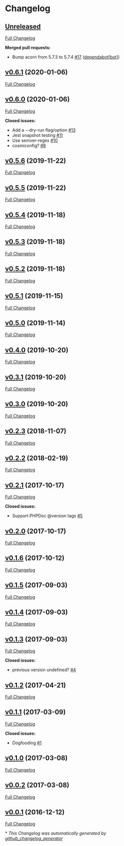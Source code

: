 # Changelog

## [Unreleased](https://github.com/joemaller/version-everything/tree/HEAD)

[Full Changelog](https://github.com/joemaller/version-everything/compare/v0.6.1...HEAD)

**Merged pull requests:**

- Bump acorn from 5.7.3 to 5.7.4 [\#17](https://github.com/joemaller/version-everything/pull/17) ([dependabot[bot]](https://github.com/apps/dependabot))

## [v0.6.1](https://github.com/joemaller/version-everything/tree/v0.6.1) (2020-01-06)

[Full Changelog](https://github.com/joemaller/version-everything/compare/v0.6.0...v0.6.1)

## [v0.6.0](https://github.com/joemaller/version-everything/tree/v0.6.0) (2020-01-06)

[Full Changelog](https://github.com/joemaller/version-everything/compare/v0.5.6...v0.6.0)

**Closed issues:**

- Add a --dry-run flag/option [\#13](https://github.com/joemaller/version-everything/issues/13)
- Jest snapshot testing [\#11](https://github.com/joemaller/version-everything/issues/11)
- Use semver-regex [\#10](https://github.com/joemaller/version-everything/issues/10)
- cosmiconfig? [\#8](https://github.com/joemaller/version-everything/issues/8)

## [v0.5.6](https://github.com/joemaller/version-everything/tree/v0.5.6) (2019-11-22)

[Full Changelog](https://github.com/joemaller/version-everything/compare/v0.5.5...v0.5.6)

## [v0.5.5](https://github.com/joemaller/version-everything/tree/v0.5.5) (2019-11-22)

[Full Changelog](https://github.com/joemaller/version-everything/compare/v0.5.4...v0.5.5)

## [v0.5.4](https://github.com/joemaller/version-everything/tree/v0.5.4) (2019-11-18)

[Full Changelog](https://github.com/joemaller/version-everything/compare/v0.5.3...v0.5.4)

## [v0.5.3](https://github.com/joemaller/version-everything/tree/v0.5.3) (2019-11-18)

[Full Changelog](https://github.com/joemaller/version-everything/compare/v0.5.2...v0.5.3)

## [v0.5.2](https://github.com/joemaller/version-everything/tree/v0.5.2) (2019-11-18)

[Full Changelog](https://github.com/joemaller/version-everything/compare/v0.5.1...v0.5.2)

## [v0.5.1](https://github.com/joemaller/version-everything/tree/v0.5.1) (2019-11-15)

[Full Changelog](https://github.com/joemaller/version-everything/compare/v0.5.0...v0.5.1)

## [v0.5.0](https://github.com/joemaller/version-everything/tree/v0.5.0) (2019-11-14)

[Full Changelog](https://github.com/joemaller/version-everything/compare/v0.4.0...v0.5.0)

## [v0.4.0](https://github.com/joemaller/version-everything/tree/v0.4.0) (2019-10-20)

[Full Changelog](https://github.com/joemaller/version-everything/compare/v0.3.1...v0.4.0)

## [v0.3.1](https://github.com/joemaller/version-everything/tree/v0.3.1) (2019-10-20)

[Full Changelog](https://github.com/joemaller/version-everything/compare/v0.3.0...v0.3.1)

## [v0.3.0](https://github.com/joemaller/version-everything/tree/v0.3.0) (2019-10-20)

[Full Changelog](https://github.com/joemaller/version-everything/compare/v0.2.3...v0.3.0)

## [v0.2.3](https://github.com/joemaller/version-everything/tree/v0.2.3) (2018-11-07)

[Full Changelog](https://github.com/joemaller/version-everything/compare/v0.2.2...v0.2.3)

## [v0.2.2](https://github.com/joemaller/version-everything/tree/v0.2.2) (2018-02-19)

[Full Changelog](https://github.com/joemaller/version-everything/compare/v0.2.1...v0.2.2)

## [v0.2.1](https://github.com/joemaller/version-everything/tree/v0.2.1) (2017-10-17)

[Full Changelog](https://github.com/joemaller/version-everything/compare/v0.2.0...v0.2.1)

**Closed issues:**

- Support PHPDoc @version tags [\#5](https://github.com/joemaller/version-everything/issues/5)

## [v0.2.0](https://github.com/joemaller/version-everything/tree/v0.2.0) (2017-10-17)

[Full Changelog](https://github.com/joemaller/version-everything/compare/v0.1.6...v0.2.0)

## [v0.1.6](https://github.com/joemaller/version-everything/tree/v0.1.6) (2017-10-12)

[Full Changelog](https://github.com/joemaller/version-everything/compare/v0.1.5...v0.1.6)

## [v0.1.5](https://github.com/joemaller/version-everything/tree/v0.1.5) (2017-09-03)

[Full Changelog](https://github.com/joemaller/version-everything/compare/v0.1.4...v0.1.5)

## [v0.1.4](https://github.com/joemaller/version-everything/tree/v0.1.4) (2017-09-03)

[Full Changelog](https://github.com/joemaller/version-everything/compare/v0.1.3...v0.1.4)

## [v0.1.3](https://github.com/joemaller/version-everything/tree/v0.1.3) (2017-09-03)

[Full Changelog](https://github.com/joemaller/version-everything/compare/v0.1.2...v0.1.3)

**Closed issues:**

- previous version undefined? [\#4](https://github.com/joemaller/version-everything/issues/4)

## [v0.1.2](https://github.com/joemaller/version-everything/tree/v0.1.2) (2017-04-21)

[Full Changelog](https://github.com/joemaller/version-everything/compare/v0.1.1...v0.1.2)

## [v0.1.1](https://github.com/joemaller/version-everything/tree/v0.1.1) (2017-03-09)

[Full Changelog](https://github.com/joemaller/version-everything/compare/v0.1.0...v0.1.1)

**Closed issues:**

- Dogfooding [\#1](https://github.com/joemaller/version-everything/issues/1)

## [v0.1.0](https://github.com/joemaller/version-everything/tree/v0.1.0) (2017-03-08)

[Full Changelog](https://github.com/joemaller/version-everything/compare/v0.0.2...v0.1.0)

## [v0.0.2](https://github.com/joemaller/version-everything/tree/v0.0.2) (2017-03-08)

[Full Changelog](https://github.com/joemaller/version-everything/compare/v0.0.1...v0.0.2)

## [v0.0.1](https://github.com/joemaller/version-everything/tree/v0.0.1) (2016-12-12)

[Full Changelog](https://github.com/joemaller/version-everything/compare/bd3b2813da755ecff837c0621f2f9fa39c9a0c19...v0.0.1)



\* *This Changelog was automatically generated by [github_changelog_generator](https://github.com/github-changelog-generator/github-changelog-generator)*
